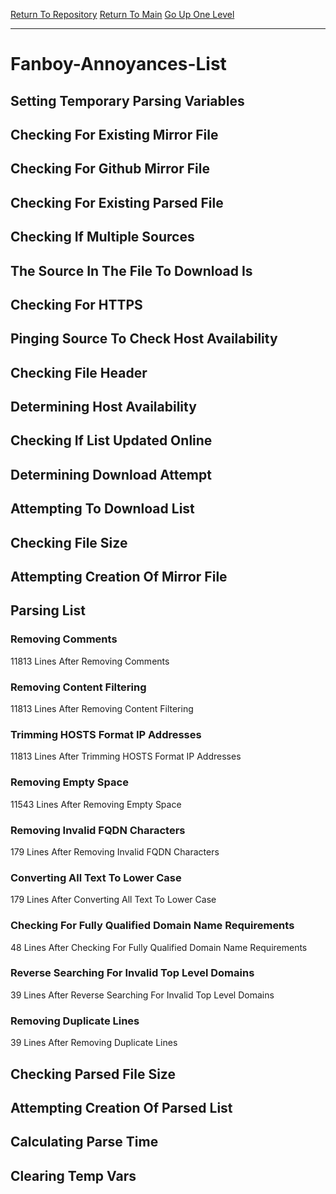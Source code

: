 [Return To Repository](https://github.com/deathbybandaid/piholeparser/)
[Return To Main](https://github.com/deathbybandaid/piholeparser/blob/master/RecentRunLogs/Mainlog.md)
[Go Up One Level](https://github.com/deathbybandaid/piholeparser/blob/master/RecentRunLogs/TopLevelScripts/30-Processing-External-Blacklists.md)
____________________________________
# Fanboy-Annoyances-List
## Setting Temporary Parsing Variables
## Checking For Existing Mirror File
## Checking For Github Mirror File
## Checking For Existing Parsed File
## Checking If Multiple Sources
## The Source In The File To Download Is
## Checking For HTTPS
## Pinging Source To Check Host Availability
## Checking File Header
## Determining Host Availability
## Checking If List Updated Online
## Determining Download Attempt
## Attempting To Download List
## Checking File Size
## Attempting Creation Of Mirror File
## Parsing List
### Removing Comments
11813 Lines After Removing Comments
### Removing Content Filtering
11813 Lines After Removing Content Filtering
### Trimming HOSTS Format IP Addresses
11813 Lines After Trimming HOSTS Format IP Addresses
### Removing Empty Space
11543 Lines After Removing Empty Space
### Removing Invalid FQDN Characters
179 Lines After Removing Invalid FQDN Characters
### Converting All Text To Lower Case
179 Lines After Converting All Text To Lower Case
### Checking For Fully Qualified Domain Name Requirements
48 Lines After Checking For Fully Qualified Domain Name Requirements
### Reverse Searching For Invalid Top Level Domains
39 Lines After Reverse Searching For Invalid Top Level Domains
### Removing Duplicate Lines
39 Lines After Removing Duplicate Lines
## Checking Parsed File Size
## Attempting Creation Of Parsed List
## Calculating Parse Time
## Clearing Temp Vars

